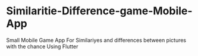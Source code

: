 # Similaritie-Difference-game-Mobile-App
Small Mobile Game App For Similariyes and differences between pictures with the chance Using Flutter
